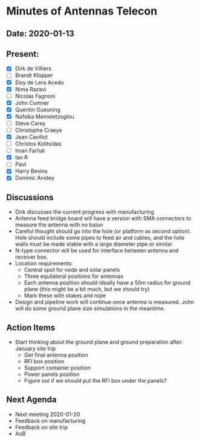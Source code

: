 # Minutes of Antennas Telecon
## Date: 2020-01-13
## Present: 
- [x] Dirk de Villiers
- [ ] Brandt Klopper
- [x] Eloy de Lera Acedo
- [x] Nima Razavi
- [ ] Nicolas Fagnoni
- [x] John Cumner
- [x] Quentin Gueuning
- [x] Nafsika Memeletzoglou
- [ ] Steve Carey
- [ ] Christophe Craeye
- [x] Jean Cavillot
- [ ] Christos Kolitsidas
- [ ] Iman Farhat
- [x] Ian R 
- [ ] Paul
- [x] Harry Bevins
- [x] Dominic Anstey

## Discussions
- Dirk discusses the current progress with manufacturing
- Antenna feed bridge board will have a version with SMA connectors to measure the antenna with no balun
- Careful thought should go into the hole (or platform as second option).  Hole should include some pipes to feed air and cables, and the hole walls must be made stable with a large diameter pipe or similar.
- N-type connector will be used for interface between antenna and receiver box.
- Location requirements:
    - Central spot for node and solar panels
    - Three equilateral positions for antennas
    - Each antenna position should ideally have a 50m radius for ground plane (this might be a bit much, but we should try)
    - Mark these with stakes and rope
- Design and pipeline work will continue once antenna is measured.  John will do some ground plane size simulations in the meantime.

## Action Items
- Start thinking about the ground plane and ground preparation after:
    January site trip
    - Get final antenna position
    - RFI box position
    - Support container position
    - Power panels position
    - Figure out if we should put the RFI box under the panels?

## Next Agenda
- Next meeting 2020-01-20
- Feedback on manufacturing
- Feedback on site trip
- AoB
